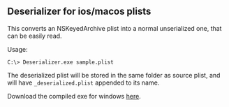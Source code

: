 ## Deserializer for ios/macos plists

This converts an NSKeyedArchive plist into a normal unserialized one, that can be easily read. 

Usage:
```
C:\> Deserializer.exe sample.plist
```
The deserialized plist will be stored in the same folder as source plist, and will have `_deserialized.plist` appended to its name.

Download the compiled exe for windows  [here](https://github.com/ydkhatri/MacForensics/raw/master/Deserializer/deserializer.exe).
